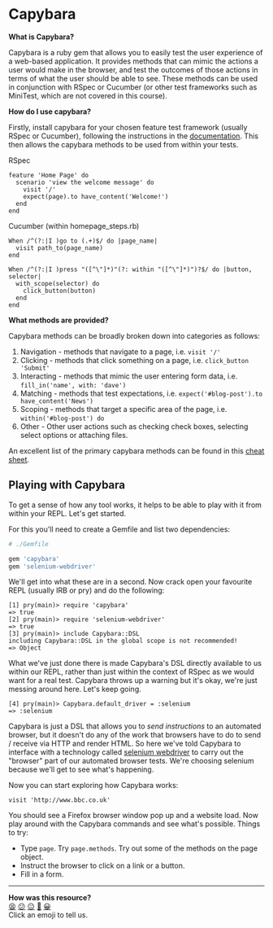 # Capybara

**What is Capybara?**

Capybara is a ruby gem that allows you to easily test the user experience of a web-based application. It provides methods that can mimic the actions a user would make in the browser, and test the outcomes of those actions in terms of what the user should be able to see. These methods can be used in conjunction with RSpec or Cucumber (or other test frameworks such as MiniTest, which are not covered in this course).

**How do I use capybara?**

Firstly, install capybara for your chosen feature test framework (usually RSpec or Cucumber), following the instructions in the [documentation](https://github.com/jnicklas/capybara). This then allows the capybara methods to be used from within your tests.

RSpec

```
feature 'Home Page' do
  scenario 'view the welcome message' do
    visit '/'
    expect(page).to have_content('Welcome!')
  end
end
```

Cucumber (within homepage_steps.rb)
```
When /^(?:|I )go to (.+)$/ do |page_name|
  visit path_to(page_name)
end

When /^(?:|I )press "([^\"]*)"(?: within "([^\"]*)")?$/ do |button, selector|
  with_scope(selector) do
    click_button(button)
  end
end
```

**What methods are provided?**

Capybara methods can be broadly broken down into categories as follows:

1. Navigation - methods that navigate to a page, i.e. `visit '/'`
2. Clicking - methods that click something on a page, i.e. `click_button 'Submit'`
3. Interacting - methods that mimic the user entering form data, i.e. `fill_in('name', with: 'dave')`
4. Matching - methods that test expectations, i.e. `expect('#blog-post').to have_content('News')`
5. Scoping - methods that target a specific area of the page, i.e. `within('#blog-post') do`
6. Other - Other user actions such as checking check boxes, selecting select options or attaching files.

An excellent list of the primary capybara methods can be found in this [cheat sheet](http://www.cheatography.com/ddovii/cheat-sheets/capybara-cheat-sheet/).

## Playing with Capybara

To get a sense of how any tool works, it helps to be able to play with it from within your REPL. Let's get started.

For this you'll need to create a Gemfile and list two dependencies:

```ruby
# ./Gemfile

gem 'capybara'
gem 'selenium-webdriver'
```

We'll get into what these are in a second. Now crack open your favourite REPL (usually IRB or pry) and do the following:

```pry
[1] pry(main)> require 'capybara'
=> true
[2] pry(main)> require 'selenium-webdriver'
=> true
[3] pry(main)> include Capybara::DSL
including Capybara::DSL in the global scope is not recommended!
=> Object

```
What we've just done there is made Capybara's DSL directly available to us within our REPL, rather than just within the context of RSpec as we would want for a real test. Capybara throws up a warning but it's okay, we're just messing around here. Let's keep going.

```pry
[4] pry(main)> Capybara.default_driver = :selenium
=> :selenium
```
Capybara is just a DSL that allows you to *send instructions* to an automated browser, but it doesn't do any of the work that browsers have to do to send / receive via HTTP and render HTML. So here we've told Capybara to interface with a technology called [selenium webdriver](http://www.seleniumhq.org/projects/webdriver/) to carry out the "browser" part of our automated browser tests. We're choosing selenium because we'll get to see what's happening.

Now you can start exploring how Capybara works:

```pry
visit 'http://www.bbc.co.uk'
```

You should see a Firefox browser window pop up and a website load. Now play around with the Capybara commands and see what's possible. Things to try:
* Type `page`. Try `page.methods`. Try out some of the methods on the page object.
* Instruct the browser to click on a link or a button.
* Fill in a form.

<!-- BEGIN GENERATED SECTION DO NOT EDIT -->

---

**How was this resource?**  
[😫](https://airtable.com/shrUJ3t7KLMqVRFKR?prefill_Repository=course&prefill_File=pills/capybara.md&prefill_Sentiment=😫) [😕](https://airtable.com/shrUJ3t7KLMqVRFKR?prefill_Repository=course&prefill_File=pills/capybara.md&prefill_Sentiment=😕) [😐](https://airtable.com/shrUJ3t7KLMqVRFKR?prefill_Repository=course&prefill_File=pills/capybara.md&prefill_Sentiment=😐) [🙂](https://airtable.com/shrUJ3t7KLMqVRFKR?prefill_Repository=course&prefill_File=pills/capybara.md&prefill_Sentiment=🙂) [😀](https://airtable.com/shrUJ3t7KLMqVRFKR?prefill_Repository=course&prefill_File=pills/capybara.md&prefill_Sentiment=😀)  
Click an emoji to tell us.

<!-- END GENERATED SECTION DO NOT EDIT -->
